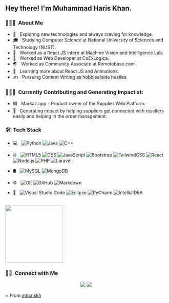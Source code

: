 

<h2> Hey there! I'm Muhammad Haris Khan.</h2>

<h3> 👨🏻‍💻 &nbsp;About Me </h3>

- 🤔 &nbsp; Exploring new technologies and always craving for knowledge.
- 🎓 &nbsp; Studying Computer Science at National University of Sciences and Technology (NUST).
- 💼 &nbsp; Worked as a React JS intern at Machine Vision and Intelligence Lab.
- 💼 &nbsp; Worked as Web Developer at CoExLogica.
- 🌏 &nbsp; Worked as Community Associate at Remotebase.com .
- 🌱 &nbsp; Learning more about React JS and Animations.
- ✍️ &nbsp; Pursuing Content Writing as hobbies/side hustles.

<h3> 👨🏻‍💻 &nbsp;Currently Contributing and Generating Impact at:  </h3>

- 🟩 &nbsp; Markaz.app - Product owner of the Supplier Web Platform. 
- 🌱 &nbsp; Generating impact by helping suppliers get connected with resellers easily and helping in the order management. 

<h3> 🛠 &nbsp;Tech Stack</h3>

- 💻 &nbsp;
  ![Python](https://img.shields.io/badge/-Python-333333?style=flat&logo=python)
  ![Java](https://img.shields.io/badge/-Java-333333?style=flat&logo=Java&logoColor=007396)
  ![C++](https://img.shields.io/badge/-C++-333333?style=flat&logo=C%2B%2B&logoColor=00599C)

- 🌐 &nbsp;
  ![HTML5](https://img.shields.io/badge/-HTML5-333333?style=flat&logo=HTML5)
  ![CSS](https://img.shields.io/badge/-CSS-333333?style=flat&logo=CSS3&logoColor=1572B6)
  ![JavaScript](https://img.shields.io/badge/-JavaScript-333333?style=flat&logo=javascript)
  ![Bootstrap](https://img.shields.io/badge/-Bootstrap-333333?style=flat&logo=bootstrap&logoColor=563D7C)
  ![TailwindCSS](https://img.shields.io/badge/-TailwindCSS-333333?style=flat&logo=TailwindCSS&logoColor=563D7C)
  ![React](https://img.shields.io/badge/-React-333333?style=flat&logo=react)
  ![Node.js](https://img.shields.io/badge/-Node.js-333333?style=flat&logo=node.js)
  ![PHP](https://img.shields.io/badge/-PHP-333333?style=flat&logo=PHP)
  ![Laravel](https://img.shields.io/badge/-Laravel-333333?style=flat&logo=Laravel)



- 🛢 &nbsp;
  ![MySQL](https://img.shields.io/badge/-MySQL-333333?style=flat&logo=mysql)
  ![MongoDB](https://img.shields.io/badge/-MongoDB-333333?style=flat&logo=mongodb)
- ⚙️ &nbsp;
  ![Git](https://img.shields.io/badge/-Git-333333?style=flat&logo=git)
  ![GitHub](https://img.shields.io/badge/-GitHub-333333?style=flat&logo=github)
  ![Markdown](https://img.shields.io/badge/-Markdown-333333?style=flat&logo=markdown)
- 🔧 &nbsp;
  ![Visual Studio Code](https://img.shields.io/badge/-Visual%20Studio%20Code-333333?style=flat&logo=visual-studio-code&logoColor=007ACC)
  ![Eclipse](https://img.shields.io/badge/-Eclipse-333333?style=flat&logo=eclipse-ide&logoColor=2C2255)
  ![PyCharm](https://img.shields.io/badge/-PyCharm-333333?style=flat&logo=PyCharm&logoColor=2C2255)
  ![IntelliJIDEA](https://img.shields.io/badge/-IntelliJIDEA-333333?style=flat&logo=intellij-idea&logoColor=2C2255)


<br/>

<a href="https://github.com/mhariskh">

  <img height="180em" src="https://github-readme-stats.vercel.app/api/top-langs/?username=mhariskh&theme=buefy&layout=compact" />
</a>

<br/>

<h3> 🤝🏻 &nbsp;Connect with Me </h3>

<p align="center">
<a href="https://www.linkedin.com/in/mharis-kh/"><img src="https://img.shields.io/badge/LinkedIn-0077B5?style=for-the-badge&logo=linkedin&logoColor=white"/></a>
<a href="mailto:mharis.kh@outlook.com"><img src ="https://img.shields.io/badge/Microsoft_Outlook-0078D4?style=for-the-badge&logo=microsoft-outlook&logoColor=white"/> </a>
</p>

⭐️ From [mhariskh](https://github.com/mhariskh)
